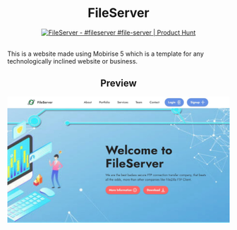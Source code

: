 <div align=center><h1>FileServer</h1></div>

<div align=center><a href="https://www.producthunt.com/posts/fileserver?utm_source=badge-featured&utm_medium=badge&utm_souce=badge-fileserver" target="_blank"><img src="https://api.producthunt.com/widgets/embed-image/v1/featured.svg?post_id=279738&theme=light" alt="FileServer - #fileserver #file-server | Product Hunt" style="width: 250px; height: 54px;" width="250" height="54" /></a></div>

<br>

This is a website made using Mobirise 5 which is a template for any technologically inclined website or business.

<div align=center><h2>Preview</h2></div>

![](preview/homepage.jpg)
